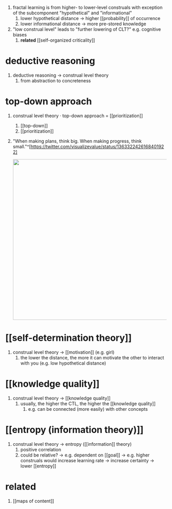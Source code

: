 1. fractal learning is from higher- to lower-level construals with exception of the subcomponent "hypothetical" and "informational"
	1. lower hypothetical distance → higher [[probability]] of occurrence
	2. lower informational distance → more pre-stored knowledge
2. "low construal level" leads to "further lowering of CLT?" e.g. cognitive biases
	1. **related** [[self-organized criticality]]

# deductive reasoning
1. deductive reasoning → construal level theory
	1. from abstraction to concreteness

# top-down approach
1. construal level theory · top-down approach = [[prioritization]]
	1. [[top-down]]
	2. [[prioritization]]
2. "When making plans, think big. When making progress, think small."^[https://twitter.com/visualizevalue/status/1363322426168401922]

	<img src="https://pbs.twimg.com/media/Eut-hSaXAAU6gze?format=jpg&name=large" width="500" />

# [[self-determination theory]]
1. construal level theory → [[motivation]] (e.g. girl)
	1. the lower the distance, the more it can motivate the other to interact with you (e.g. low hypothetical distance)

# [[knowledge quality]]
1. construal level theory → [[knowledge quality]]
	1. usually, the higher the CTL, the higher the [[knowledge quality]]
		1. e.g. can be connected (more easily) with other concepts

# [[entropy (information theory)]]
1. construal level theory → entropy ([[information]] theory)
	1. positive correlation
	2. could be relative? → e.g. dependent on [[goal]] → e.g. higher construals would increase learning rate → increase certainty → lower [[entropy]]

# related
1. [[maps of content]]
